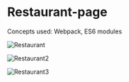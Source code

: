 # Restaurant-page

Concepts used: Webpack, ES6 modules

![Restaurant](https://github.com/yuusan64/restaurant-page/assets/42761151/f1174e56-2384-46f2-a6d4-18b99bc1372a)

![Restaurant2](https://github.com/yuusan64/restaurant-page/assets/42761151/a5e6fc5c-05cb-4992-8a51-385413cbbff5)

![Restaurant3](https://github.com/yuusan64/restaurant-page/assets/42761151/c05013a0-a659-4fde-8541-309180040b28)

